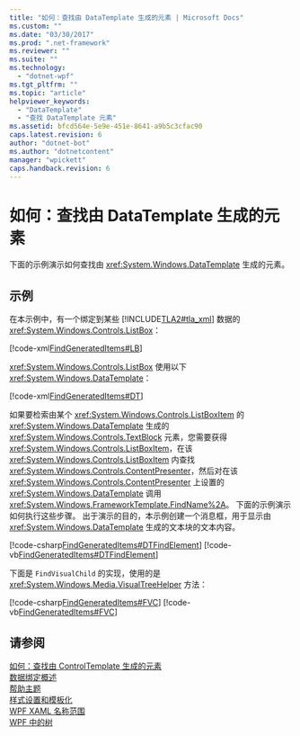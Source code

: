 ```yaml
---
title: "如何：查找由 DataTemplate 生成的元素 | Microsoft Docs"
ms.custom: ""
ms.date: "03/30/2017"
ms.prod: ".net-framework"
ms.reviewer: ""
ms.suite: ""
ms.technology: 
  - "dotnet-wpf"
ms.tgt_pltfrm: ""
ms.topic: "article"
helpviewer_keywords: 
  - "DataTemplate"
  - "查找 DataTemplate 元素"
ms.assetid: bfcd564e-5e9e-451e-8641-a9b5c3cfac90
caps.latest.revision: 6
author: "dotnet-bot"
ms.author: "dotnetcontent"
manager: "wpickett"
caps.handback.revision: 6
---
```

# 如何：查找由 DataTemplate 生成的元素
下面的示例演示如何查找由 <xref:System.Windows.DataTemplate> 生成的元素。  
  
## 示例  
 在本示例中，有一个绑定到某些 [!INCLUDE[TLA2#tla_xml](../../../../includes/tla2sharptla-xml-md.md)] 数据的 <xref:System.Windows.Controls.ListBox>：  
  
 [!code-xml[FindGeneratedItems#LB](../../../../samples/snippets/csharp/VS_Snippets_Wpf/FindGeneratedItems/CSharp/Window1.xaml#lb)]  
  
 <xref:System.Windows.Controls.ListBox> 使用以下 <xref:System.Windows.DataTemplate>：  
  
 [!code-xml[FindGeneratedItems#DT](../../../../samples/snippets/csharp/VS_Snippets_Wpf/FindGeneratedItems/CSharp/Window1.xaml#dt)]  
  
 如果要检索由某个 <xref:System.Windows.Controls.ListBoxItem> 的 <xref:System.Windows.DataTemplate> 生成的 <xref:System.Windows.Controls.TextBlock> 元素，您需要获得 <xref:System.Windows.Controls.ListBoxItem>，在该 <xref:System.Windows.Controls.ListBoxItem> 内查找 <xref:System.Windows.Controls.ContentPresenter>，然后对在该 <xref:System.Windows.Controls.ContentPresenter> 上设置的 <xref:System.Windows.DataTemplate> 调用 <xref:System.Windows.FrameworkTemplate.FindName%2A>。  下面的示例演示如何执行这些步骤。  出于演示的目的，本示例创建一个消息框，用于显示由 <xref:System.Windows.DataTemplate> 生成的文本块的文本内容。  
  
 [!code-csharp[FindGeneratedItems#DTFindElement](../../../../samples/snippets/csharp/VS_Snippets_Wpf/FindGeneratedItems/CSharp/Window1.xaml.cs#dtfindelement)]
 [!code-vb[FindGeneratedItems#DTFindElement](../../../../samples/snippets/visualbasic/VS_Snippets_Wpf/FindGeneratedItems/VisualBasic/Window1.xaml.vb#dtfindelement)]  
  
 下面是 `FindVisualChild` 的实现，使用的是 <xref:System.Windows.Media.VisualTreeHelper> 方法：  
  
 [!code-csharp[FindGeneratedItems#FVC](../../../../samples/snippets/csharp/VS_Snippets_Wpf/FindGeneratedItems/CSharp/Window1.xaml.cs#fvc)]
 [!code-vb[FindGeneratedItems#FVC](../../../../samples/snippets/visualbasic/VS_Snippets_Wpf/FindGeneratedItems/VisualBasic/Window1.xaml.vb#fvc)]  
  
## 请参阅  
 [如何：查找由 ControlTemplate 生成的元素](../../../../docs/framework/wpf/controls/how-to-find-controltemplate-generated-elements.md)   
 [数据绑定概述](../../../../docs/framework/wpf/data/data-binding-overview.md)   
 [帮助主题](../../../../docs/framework/wpf/data/data-binding-how-to-topics.md)   
 [样式设置和模板化](../../../../docs/framework/wpf/controls/styling-and-templating.md)   
 [WPF XAML 名称范围](../../../../docs/framework/wpf/advanced/wpf-xaml-namescopes.md)   
 [WPF 中的树](../../../../docs/framework/wpf/advanced/trees-in-wpf.md)